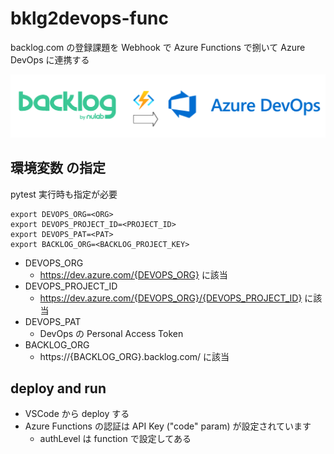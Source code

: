 # bklg2devops-func

backlog.com の登録課題を Webhook で Azure Functions で捌いて Azure DevOps に連携する

![](header.png)

## 環境変数 の指定 

pytest 実行時も指定が必要

``` shell
export DEVOPS_ORG=<ORG>
export DEVOPS_PROJECT_ID=<PROJECT_ID>
export DEVOPS_PAT=<PAT>
export BACKLOG_ORG=<BACKLOG_PROJECT_KEY>
```

- DEVOPS_ORG
  - https://dev.azure.com/{DEVOPS_ORG} に該当
- DEVOPS_PROJECT_ID
  - https://dev.azure.com/{DEVOPS_ORG}/{DEVOPS_PROJECT_ID} に該当
- DEVOPS_PAT
  - DevOps の Personal Access Token
- BACKLOG_ORG
  -  https://{BACKLOG_ORG}.backlog.com/ に該当

## deploy and run
- VSCode から deploy する
- Azure Functions の認証は API Key ("code" param) が設定されています
     - authLevel は function で設定してある
    
